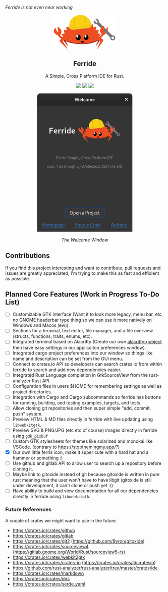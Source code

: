*Ferride is not even near working*


<p align="center"><img width="200" src="./src/resources/images/ferris_ferride.svg"></img></p>
<h2 align="center">Ferride</h2>
<p align="center">A Simple, Cross Platform IDE for Rust.</p>

<p align="center">
<a href="https://discord.gg/krPcwnu3Yv"><img src="https://img.shields.io/discord/621844549710381068?logo=discord"></a>
<a href="./LICENSE"><img src="https://img.shields.io/badge/license-GPL-blue.svg"></a>
<img src="https://img.shields.io/github/languages/code-size/skylinecc/ferride">
</p>

<p align="center"><img src="./docs/greeter.png"></p>
<p align="center"><i>The Welcome Window</i></p>


## Contributions
If you find this project interesting and want to contribute, pull requests and issues are greatly appreciated, I'm trying to make this as fast and efficient as possible.

## Planned Core Features (Work in Progress To-Do List)
- [ ] Customizable GTK Interface (Want it to look more legacy, menu bar, etc, no GNOME headerbar type thing so we can use it more natively on Windows and Macos (ew)).
- [ ] Sections for a terminal, text editor, file manager, and a file overview (structs, functions, traits, enums, etc).
- [ ] Integrated terminal based on Alacritty (Create our own [alacritty-gobject](https://github.com/DefunctLizard/alacritty-gobject) then have easy settings in our applicaiton preferences window).
- [ ] Integrated cargo project preferences into our window so things like name and description can be set from the GUI menu.
- [ ] Connect to crates.io API so developers can search crates.io from within ferride to search and add new dependencies easier.
- [ ] Integrated Rust Language completion in GtkSourceView from the rust-analyzer Rust API.
- [ ] Configuration files in users $HOME for remembering settings as well as project directories.
- [ ] Integration with Cargo and Cargo subcommands so ferride has buttons for running, building, and testing examples, targets, and tests.
- [ ] Allow cloning git repositories and then super simple "add, commit, push" system.
- [ ] Preview HTML & MD files directly in ferride with live updating using `libwebkitgtk`.
- [ ] Preview SVG & PNG/JPG (etc etc of course) images directly in ferride using `gdk_pixbuf`
- [ ] Custom GTK stylesheets for themes like solarized and monokai like VSCode. (contrary to https://stopthemingmy.app/?)
- [X] Our own little ferris icon, make it super cute with a hard hat and a hammer or something :)
- [ ] Use github and gitlab API to allow user to search up a repository before cloning it.
- [ ] Maybe link to gitoxide instead of git because gitoxide is written in pure rust meaning that the user won't have to have libgit (gitoxide is still under development, it can't clone or push yet :/)
- [ ] Have ability to build and view documentation for all our dependencies directly in ferride using `libwebkitgtk`.

### Future References
A couple of crates we might want to use in the future.
- https://crates.io/crates/github
- https://crates.io/crates/gitlab
- https://crates.io/crates/git2 (https://github.com/Byron/gitoxide)
- https://crates.io/crates/sourceview4 (https://gitlab.gnome.org/World/Rust/sourceview5-rs)
- https://crates.io/crates/webkit2gtk
- https://crates.io/crates/crates-io (https://crates.io/crates/libcratesio)
- https://github.com/rust-analyzer/rust-analyzer/tree/master/crates/ide
- https://crates.io/crates/markdown
- https://crates.io/crates/dirs
- https://crates.io/crates/serde_yaml



